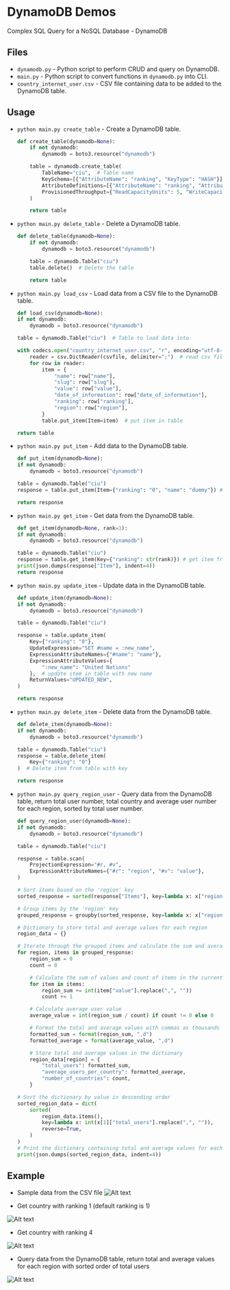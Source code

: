 # DynamoDB Demos
Complex SQL Query for a NoSQL Database - DynamoDB

## Files
* `dynamodb.py` - Python script to perform CRUD and query on DynamoDB.
* `main.py` - Python script to convert functions in `dynamodb.py` into CLI.
* `country_internet_user.csv` - CSV file containing data to be added to the DynamoDB table.

## Usage
* `python main.py create_table` - Create a DynamoDB table.

    ```python
    def create_table(dynamodb=None):
        if not dynamodb:
            dynamodb = boto3.resource("dynamodb")

        table = dynamodb.create_table(
            TableName="ciu",  # Table name
            KeySchema=[{"AttributeName": "ranking", "KeyType": "HASH"}],  # partition key
            AttributeDefinitions=[{"AttributeName": "ranking", "AttributeType": "S"}],
            ProvisionedThroughput={"ReadCapacityUnits": 5, "WriteCapacityUnits": 5},
        )

        return table
    ```

* `python main.py delete_table` - Delete a DynamoDB table.

    ```python
    def delete_table(dynamodb=None):
        if not dynamodb:
            dynamodb = boto3.resource("dynamodb")

        table = dynamodb.Table("ciu")
        table.delete()  # Delete the table

        return table
    ```

* `python main.py load_csv` - Load data from a CSV file to the DynamoDB table.
    
    ```python
    def load_csv(dynamodb=None):
    if not dynamodb:
        dynamodb = boto3.resource("dynamodb")

    table = dynamodb.Table("ciu")  # Table to load data into

    with codecs.open("country_internet_user.csv", "r", encoding="utf-8-sig") as csvfile:
        reader = csv.DictReader(csvfile, delimiter=";")  # read csv file
        for row in reader:
            item = {
                "name": row["name"],
                "slug": row["slug"],
                "value": row["value"],
                "date_of_information": row["date_of_information"],
                "ranking": row["ranking"],
                "region": row["region"],
            }
            table.put_item(Item=item)  # put item in table

    return table
    ```

* `python main.py put_item` - Add data to the DynamoDB table.

    ```python
    def put_item(dynamodb=None):
    if not dynamodb:
        dynamodb = boto3.resource("dynamodb")

    table = dynamodb.Table("ciu")
    response = table.put_item(Item={"ranking": "0", "name": "dummy"}) # put item in table

    return response
    ```

* `python main.py get_item` - Get data from the DynamoDB table.

    ```python
    def get_item(dynamodb=None, rank=1):
    if not dynamodb:
        dynamodb = boto3.resource("dynamodb")

    table = dynamodb.Table("ciu")
    response = table.get_item(Key={"ranking": str(rank)}) # get item from table with key
    print(json.dumps(response["Item"], indent=4))
    return response
    ```

* `python main.py update_item` - Update data in the DynamoDB table.

    ```python
    def update_item(dynamodb=None):
    if not dynamodb:
        dynamodb = boto3.resource("dynamodb")

    table = dynamodb.Table("ciu")

    response = table.update_item(
        Key={"ranking": "0"},
        UpdateExpression="SET #name = :new_name",
        ExpressionAttributeNames={"#name": "name"},
        ExpressionAttributeValues={
            ":new_name": "United Nations"
        },  # update item in table with new name
        ReturnValues="UPDATED_NEW",
    )

    return response
    ```
* `python main.py delete_item` - Delete data from the DynamoDB table.
    
    ```python
    def delete_item(dynamodb=None):
    if not dynamodb:
        dynamodb = boto3.resource("dynamodb")

    table = dynamodb.Table("ciu")
    response = table.delete_item(
        Key={"ranking": "0"}
    )  # Delete item from table with key

    return response
    ```
* `python main.py query_region_user` - Query data from the DynamoDB table, return total user number, total country and average user number for each region, sorted by total user number.

    ```python
    def query_region_user(dynamodb=None):
    if not dynamodb:
        dynamodb = boto3.resource("dynamodb")

    table = dynamodb.Table("ciu")

    response = table.scan(
        ProjectionExpression="#r, #v",
        ExpressionAttributeNames={"#r": "region", "#v": "value"},
    )

    # Sort items based on the 'region' key
    sorted_response = sorted(response["Items"], key=lambda x: x["region"])

    # Group items by the 'region' key
    grouped_response = groupby(sorted_response, key=lambda x: x["region"])

    # Dictionary to store total and average values for each region
    region_data = {}

    # Iterate through the grouped items and calculate the sum and average user value
    for region, items in grouped_response:
        region_sum = 0
        count = 0

        # Calculate the sum of values and count of items in the current group
        for item in items:
            region_sum += int(item["value"].replace(",", ""))
            count += 1

        # Calculate average user value
        average_value = int(region_sum / count) if count != 0 else 0

        # Format the total and average values with commas as thousands separators
        formatted_sum = format(region_sum, ",d")
        formatted_average = format(average_value, ",d")

        # Store total and average values in the dictionary
        region_data[region] = {
            "total_users": formatted_sum,
            "average_users_per_country": formatted_average,
            "number_of_countries": count,
        }

    # Sort the dictionary by value in descending order
    sorted_region_data = dict(
        sorted(
            region_data.items(),
            key=lambda x: int(x[1]["total_users"].replace(",", "")),
            reverse=True,
        )
    )
    # Print the dictionary containing total and average values for each region
    print(json.dumps(sorted_region_data, indent=4))
    ```

## Example

* Sample data from the CSV file
![Alt text](sample_csv.png)

* Get country with ranking 1 (default ranking is 1)

![Alt text](get_rank_1.png)

* Get country with ranking 4

![Alt text](get_rank_4.png)

* Query data from the DynamoDB table, return total and average values for each region with sorted order of total users

![Alt text](query.png)
